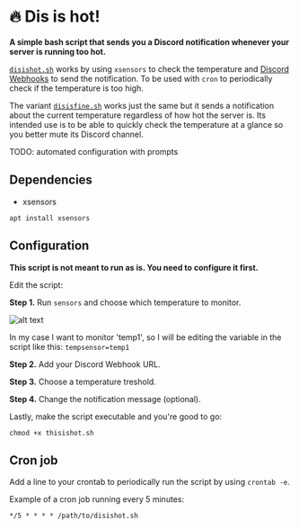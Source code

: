 # 🔥 Dis is hot!
**A simple bash script that sends you a Discord notification whenever your server is running too hot.**

[`disishot.sh`](https://github.com/Zerodya/disishot/blob/main/disishot.sh) works by using `xsensors` to check the temperature and [Discord Webhooks](https://support.discord.com/hc/en-us/articles/228383668-Intro-to-Webhooks) to send  the notification. To be used with `cron` to periodically check if the temperature is too high.

The variant [`disisfine.sh`](https://github.com/Zerodya/disishot/blob/main/disisfine.sh) works just the same but it sends a notification about the current temperature regardless of how hot the server is. Its intended use is to be able to quickly check the temperature at a glance so you better mute its Discord channel.

TODO: automated configuration with prompts

## Dependencies
- xsensors

`apt install xsensors`

## Configuration
**This script is not meant to run as is. You need to configure it first.**

Edit the script:

**Step 1.** Run `sensors` and choose which temperature to monitor.

![alt text](https://github.com/Zerodya/disishot/blob/main/screenshot1.png?raw=true)

In my case I want to monitor 'temp1', so I will be editing the variable in the script like this: `tempsensor=temp1`

**Step 2.** Add your Discord Webhook URL.

**Step 3.** Choose a temperature treshold.

**Step 4.** Change the notification message (optional).

Lastly, make the script executable and you're good to go:
```
chmod +x thisishot.sh
```

## Cron job
Add a line to your crontab to periodically run the script by using `crontab -e`.

Example of a cron job running every 5 minutes:
```
*/5 * * * * /path/to/disishot.sh
```
